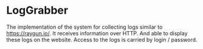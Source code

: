 # LogGrabber

The implementation of the system for collecting logs
similar to https://raygun.io/. It receives information over HTTP.
And able to display these logs on the website.
Access to the logs is carried by login / password.
